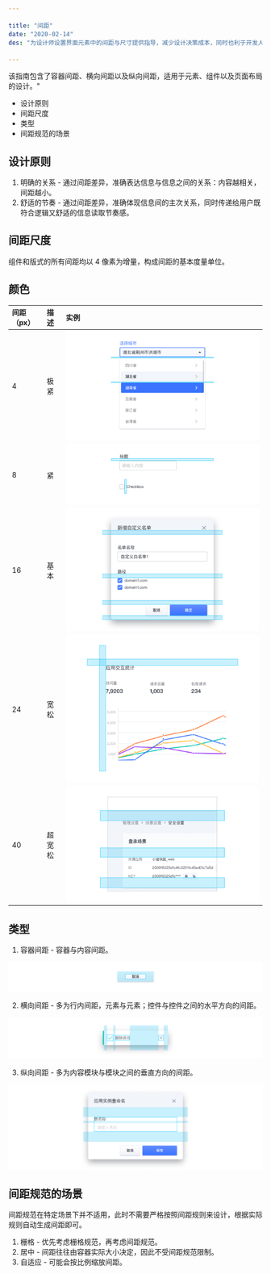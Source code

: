 ```yaml
---

title: "间距"
date: "2020-02-14"
des: "为设计师设置界面元素中的间距与尺寸提供指导，减少设计决策成本，同时也利于开发人员理解其中的规则。"

---
```


该指南包含了容器间距、横向间距以及纵向间距，适用于元素、组件以及页面布局的设计。"

- 设计原则
- 间距尺度
- 类型
- 间距规范的场景

## 设计原则

1. 明确的关系 - 通过间距差异，准确表达信息与信息之间的关系：内容越相关，间距越小。
2. 舒适的节奏 - 通过间距差异，准确体现信息间的主次关系，同时传递给用户既符合逻辑又舒适的信息读取节奏感。

## 间距尺度

组件和版式的所有间距均以 4 像素为增量，构成间距的基本度量单位。

## 颜色

| 间距（px） | 描述   | 实例                        |
| :--------- | :----- | :-------------------------- |
| 4          | 极紧   | ![spacing-1](spacing-1.jpg) |
| 8          | 紧     | ![spacing-2](spacing-2.jpg) |
| 16         | 基本   | ![spacing-3](spacing-3.jpg) |
| 24         | 宽松   | ![spacing-4](spacing-4.jpg) |
| 40         | 超宽松 | ![spacing-5](spacing-5.jpg) |

## 类型

1. 容器间距 - 容器与内容间距。

![spacing-6](spacing-6.jpg)

2. 横向间距 - 多为行内间距，元素与元素；控件与控件之间的水平方向的间距。

![spacing-7](spacing-7.jpg)

3. 纵向间距 - 多为内容模块与模块之间的垂直方向的间距。

![spacing-8](spacing-8.jpg)

## 间距规范的场景

间距规范在特定场景下并不适用，此时不需要严格按照间距规则来设计，根据实际规则自动生成间距即可。

1. 栅格 - 优先考虑栅格规范，再考虑间距规范。
2. 居中 - 间距往往由容器实际大小决定，因此不受间距规范限制。
3. 自适应 - 可能会按比例缩放间距。
